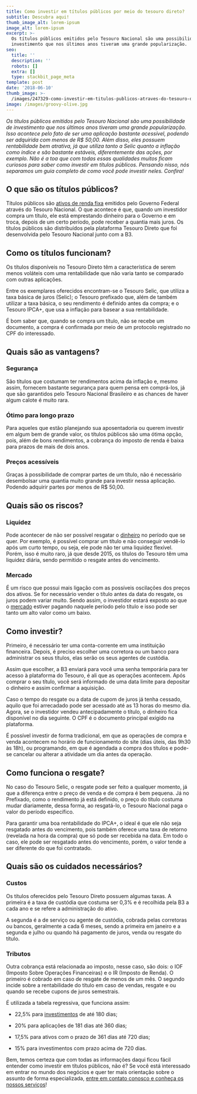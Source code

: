 ```yaml
---
title: Como investir em títulos públicos por meio do tesouro direto?
subtitle: Descubra aqui!
thumb_image_alt: lorem-ipsum
image_alt: lorem-ipsum
excerpt: >-
  Os títulos públicos emitidos pelo Tesouro Nacional são uma possibilidade de
  investimento que nos últimos anos tiveram uma grande popularização.
seo:
  title: ''
  description: ''
  robots: []
  extra: []
  type: stackbit_page_meta
template: post
date: '2018-06-10'
thumb_image: >-
  /images/247329-como-investir-em-titulos-publicos-atraves-do-tesouro-direto-descubra-aqui.jpg
image: /images/groovy-olive.jpg
---
```

*Os títulos públicos emitidos pelo Tesouro Nacional são uma possibilidade de investimento que nos últimos anos tiveram uma grande popularização. Isso acontece pelo fato de ser uma aplicação bastante acessível, podendo ser adquirida com menos de R$ 50,00. Além disso, eles possuem rentabilidade bem atrativa, já que utiliza tanto a Selic quanto a inflação como índice e são bastante estáveis, diferentemente das ações, por exemplo. Não é a toa que com todas essas qualidades muitos ficam curiosos para saber como investir em títulos públicos. Pensando nisso, nós separamos um guia completo de como você pode investir neles. Confira!*

## **O que são os títulos públicos?**

Títulos públicos são [ativos de renda fixa](https://saudemaisacao.com.br/blog/destaque-home/afinal-o-que-e-renda-fixa-e-renda-variavel/) emitidos pelo Governo Federal através do Tesouro Nacional. O que acontece é que, quando um investidor compra um título, ele está emprestando dinheiro para o Governo e em troca, depois de um certo período, pode receber a quantia mais juros. Os títulos públicos são distribuídos pela plataforma Tesouro Direto que foi desenvolvida pelo Tesouro Nacional junto com a B3.

## **Como os títulos funcionam?**

Os títulos disponíveis no Tesouro Direto têm a característica de serem menos voláteis com uma rentabilidade que não varia tanto se comparado com outras aplicações.

Entre os exemplares oferecidos encontram-se o Tesouro Selic, que utiliza a taxa básica de juros (Selic); o Tesouro prefixado que, além de também utilizar a taxa básica, o seu rendimento é definido antes da compra; e o Tesouro IPCA+, que usa a inflação para basear a sua rentabilidade.

É bom saber que, quando se compra um título, não se recebe um documento, a compra é confirmada por meio de um protocolo registrado no CPF do interessado.

## **Quais são as vantagens?**

### Segurança

São títulos que costumam ter rendimentos acima da inflação e, mesmo assim, fornecem bastante segurança para quem pensa em comprá-los, já que são garantidos pelo Tesouro Nacional Brasileiro e as chances de haver algum calote é muito rara.

### Ótimo para longo prazo

Para aqueles que estão planejando sua aposentadoria ou querem investir em algum bem de grande valor, os títulos públicos são uma ótima opção, pois, além de bons rendimentos, a cobrança do imposto de renda é baixa para prazos de mais de dois anos.

### Preços acessíveis

Graças à possibilidade de comprar partes de um título, não é necessário desembolsar uma quantia muito grande para investir nessa aplicação. Podendo adquirir partes por menos de R$ 50,00.

## **Quais são os riscos?**

### Liquidez

Pode acontecer de não ser possível resgatar o [dinheiro](https://saudemaisacao.com.br/blog/como-investir-dinheiro-no-exterior/) no período que se quer. Por exemplo, é possível comprar um título e não conseguir vendê-lo após um curto tempo, ou seja, ele pode não ter uma liquidez flexível. Porém, isso é muito raro, já que desde 2015, os títulos do Tesouro têm uma liquidez diária, sendo permitido o resgate antes do vencimento.

### Mercado

É um risco que possui mais ligação com as possíveis oscilações dos preços dos ativos. Se for necessário vender o título antes da data do resgate, os juros podem variar muito. Sendo assim, o investidor estará exposto ao que o [mercado](https://saudemaisacao.com.br/blog/como-funciona-o-mercado-de-opcoes/) estiver pagando naquele período pelo título e isso pode ser tanto um alto valor como um baixo.

## **Como investir?**

Primeiro, é necessário ter uma conta-corrente em uma instituição financeira. Depois, é preciso escolher uma corretora ou um banco para administrar os seus títulos, elas serão os seus agentes de custódia.

Assim que escolher, a B3 enviará para você uma senha temporária para ter acesso à plataforma do Tesouro, é ali que as operações acontecem. Após comprar o seu título, você será informado de uma data limite para depositar o dinheiro e assim confirmar a aquisição.

Caso o tempo do resgate ou a data de cupom de juros já tenha cessado, aquilo que foi arrecadado pode ser acessado até as 13 horas do mesmo dia. Agora, se o investidor vendeu antecipadamente o título, o dinheiro fica disponível no dia seguinte. O CPF é o documento principal exigido na plataforma.

É possível investir de forma tradicional, em que as operações de compra e venda acontecem no horário de funcionamento do site (dias úteis, das 9h30 às 18h), ou programando, em que é agendada a compra dos títulos e pode-se cancelar ou alterar a atividade um dia antes da operação.

## **Como funciona o resgate?**

No caso do Tesouro Selic, o resgate pode ser feito a qualquer momento, já que a diferença entre o preço de venda e de compra é bem pequena. Já no Prefixado, como o rendimento já está definido, o preço do título costuma mudar diariamente, dessa forma, ao resgatá-lo, o Tesouro Nacional paga o valor do período específico.

Para garantir uma boa rentabilidade do IPCA+, o ideal é que ele não seja resgatado antes do vencimento, pois também oferece uma taxa de retorno (revelada na hora da compra) que só pode ser recebida na data. Em todo o caso, ele pode ser resgatado antes do vencimento, porém, o valor tende a ser diferente do que foi contratado.

## **Quais são os cuidados necessários?**

### Custos

Os títulos oferecidos pelo Tesouro Direto possuem algumas taxas. A primeira é a taxa de custódia que costuma ser 0,3% e é recolhida pela B3 a cada ano e se refere a administração do ativo.

A segunda é a de serviço ou agente de custódia, cobrada pelas corretoras ou bancos, geralmente a cada 6 meses, sendo a primeira em janeiro e a segunda e julho ou quando há pagamento de juros, venda ou resgate do título.

### Tributos

Outra cobrança está relacionada ao imposto, nesse caso, são dois: o IOF (Imposto Sobre Operações Financeiras) e o IR (Imposto de Renda). O primeiro é cobrado em caso de resgate de menos de um mês. O segundo incide sobre a rentabilidade do título em caso de vendas, resgate e ou quando se recebe cupons de juros semestrais.

É utilizada a tabela regressiva, que funciona assim:

*   22,5% para [investimentos](https://saudemaisacao.com.br/blog/investimentos-de-renda-fixa/) de até 180 dias;

*   20% para aplicações de 181 dias até 360 dias;

*   17,5% para ativos com o prazo de 361 dias até 720 dias;

*   15% para investimentos com prazo acima de 720 dias.

Bem, temos certeza que com todas as informações daqui ficou fácil entender como investir em títulos públicos, não é? Se você está interessado em entrar no mundo dos negócios e quer ter mais orientação sobre o assunto de forma especializada, [entre em contato conosco e conheça os nossos serviços](http://saudemaisacao.com.br/fale-conosco/)!

